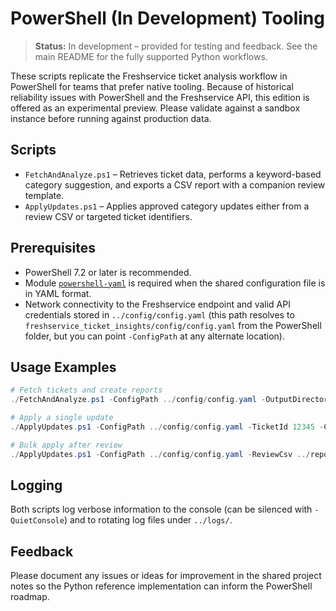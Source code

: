 # PowerShell (In Development) Tooling

> **Status:** In development – provided for testing and feedback. See the main README for the fully supported Python workflows.

These scripts replicate the Freshservice ticket analysis workflow in PowerShell for teams that prefer native tooling. Because of historical reliability issues with PowerShell and the Freshservice API, this edition is offered as an experimental preview. Please validate against a sandbox instance before running against production data.

## Scripts

- `FetchAndAnalyze.ps1` – Retrieves ticket data, performs a keyword-based category suggestion, and exports a CSV report with a companion review template.
- `ApplyUpdates.ps1` – Applies approved category updates either from a review CSV or targeted ticket identifiers.

## Prerequisites

- PowerShell 7.2 or later is recommended.
- Module [`powershell-yaml`](https://www.powershellgallery.com/packages/powershell-yaml/) is required when the shared configuration file is in YAML format.
- Network connectivity to the Freshservice endpoint and valid API credentials stored in `../config/config.yaml` (this path resolves to `freshservice_ticket_insights/config/config.yaml` from the PowerShell folder, but you can point `-ConfigPath` at any alternate location).

## Usage Examples

```powershell
# Fetch tickets and create reports
./FetchAndAnalyze.ps1 -ConfigPath ../config/config.yaml -OutputDirectory ../reports

# Apply a single update
./ApplyUpdates.ps1 -ConfigPath ../config/config.yaml -TicketId 12345 -Category "Hardware"

# Bulk apply after review
./ApplyUpdates.ps1 -ConfigPath ../config/config.yaml -ReviewCsv ../reports/ticket_analysis_review.csv
```

## Logging

Both scripts log verbose information to the console (can be silenced with `-QuietConsole`) and to rotating log files under `../logs/`.

## Feedback

Please document any issues or ideas for improvement in the shared project notes so the Python reference implementation can inform the PowerShell roadmap.
